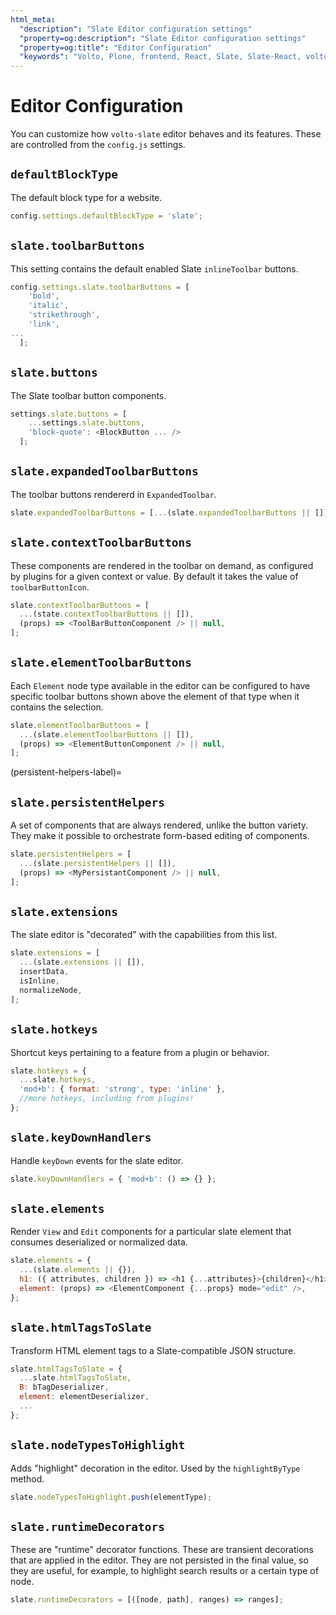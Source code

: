 ```yaml
---
html_meta:
  "description": "Slate Editor configuration settings"
  "property=og:description": "Slate Editor configuration settings"
  "property=og:title": "Editor Configuration"
  "keywords": "Volto, Plone, frontend, React, Slate, Slate-React, volto-slate"
---
```


# Editor Configuration

You can customize how `volto-slate` editor behaves and its features.
These are controlled from the `config.js` settings.

## `defaultBlockType`

The default block type for a website.

```js
config.settings.defaultBlockType = 'slate';
```

## `slate.toolbarButtons`

This setting contains the default enabled Slate `inlineToolbar` buttons.

```js
config.settings.slate.toolbarButtons = [
    'bold',
    'italic',
    'strikethrough',
    'link',
...
  ];
```

## `slate.buttons`

The Slate toolbar button components.

```js
settings.slate.buttons = [
    ...settings.slate.buttons,
    'block-quote': <BlockButton ... />
  ];
```

## `slate.expandedToolbarButtons`

The toolbar buttons rendererd in `ExpandedToolbar`.

```js
slate.expandedToolbarButtons = [...(slate.expandedToolbarButtons || []), LINK];
```

## `slate.contextToolbarButtons`

These components are rendered in the toolbar on demand, as configured by plugins for a given context or value.
By default it takes the value of `toolbarButtonIcon`.

```js
slate.contextToolbarButtons = [
  ...(state.contextToolbarButtons || []),
  (props) => <ToolBarButtonComponent /> || null,
];
```

## `slate.elementToolbarButtons`

Each `Element` node type available in the editor can be configured to have specific toolbar buttons shown above the element of that type when it contains the selection.

```js
slate.elementToolbarButtons = [
  ...(slate.elementToolbarButtons || []),
  (props) => <ElementButtonComponent /> || null,
];
```

(persistent-helpers-label)=

## `slate.persistentHelpers`

A set of components that are always rendered, unlike the button variety.
They make it possible to orchestrate form-based editing of components.

```js
slate.persistentHelpers = [
  ...(slate.persistentHelpers || []),
  (props) => <MyPersistantComponent /> || null,
];
```

## `slate.extensions`

The slate editor is "decorated" with the capabilities from this list.

```js
slate.extensions = [
  ...(slate.extensions || []),
  insertData,
  isInline,
  normalizeNode,
];
```

## `slate.hotkeys`

Shortcut keys pertaining to a feature from a plugin or behavior.

```js
slate.hotkeys = {
  ...slate.hotkeys,
  'mod+b': { format: 'strong', type: 'inline' },
  //more hotkeys, including from plugins!
};
```

## `slate.keyDownHandlers`

Handle `keyDown` events for the slate editor.

```js
slate.keyDownHandlers = { 'mod+b': () => {} };
```

## `slate.elements`

Render `View` and `Edit` components for a particular slate element that consumes deserialized or normalized data.

```js
slate.elements = {
  ...(slate.elements || {}),
  h1: ({ attributes, children }) => <h1 {...attributes}>{children}</h1>,
  element: (props) => <ElementComponent {...props} mode="edit" />,
};
```

## `slate.htmlTagsToSlate`

Transform HTML element tags to a Slate-compatible JSON structure.

```js
slate.htmlTagsToSlate = {
  ...slate.htmlTagsToSlate,
  B: bTagDeserializer,
  element: elementDeserializer,
  ...
};
```

## `slate.nodeTypesToHighlight`

Adds "highlight" decoration in the editor.
Used by the `highlightByType` method.

```js
slate.nodeTypesToHighlight.push(elementType);
```

## `slate.runtimeDecorators`

These are "runtime" decorator functions.
These are transient decorations that are applied in the editor.
They are not persisted in the final value, so they are useful, for example, to highlight search results or a certain type of node.

```js
slate.runtimeDecorators = [([node, path], ranges) => ranges];
```
